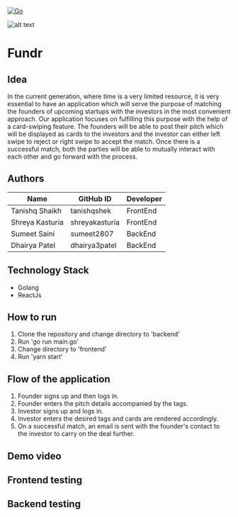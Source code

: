 [![Go](https://github.com/tanishqshek/Fundr/actions/workflows/go.yml/badge.svg?branch=main)](https://github.com/tanishqshek/Fundr/actions/workflows/go.yml)

![alt text](https://gust.com/marketing_assets/founders/illustrations/illustration-01-95b432defb91396da68559d437fa033701513b827291d2f976466601ab8f2c6f.png)


# Fundr

## Idea

In the current generation, where time is a very limited resource, it is very essential to have an application which will serve the purpose of matching the founders of upcoming startups with the investors in the most convenient approach. 
Our application focuses on fulfilling this purpose with the help of a card-swiping feature.  The founders will be able to post their pitch which will be displayed as cards to the investors and the investor can either left swipe to reject or right swipe to accept the match. Once there is a successful match, both the parties will be able to mutually interact with each other and go forward with the process.

## Authors

| Name | GitHub ID | Developer |
|------|-----------|-----------|
|Tanishq Shaikh|tanishqshek| FrontEnd |
|Shreya Kasturia|shreyakasturia| FrontEnd |
|Sumeet Saini|sumeet2807| BackEnd | 
|Dhairya Patel|dhairya3patel| BackEnd |

## Technology Stack

- Golang
- ReactJs

## How to run

1. Clone the repository and change directory to 'backend'
2. Run 'go run main.go'
3. Change directory to 'frontend'
4. Run 'yarn start'

## Flow of the application

1. Founder signs up and then logs in.
2. Founder enters the pitch details accompanied by the tags.
3. Investor signs up and logs in.
4. Investor enters the desired tags and cards are rendered accordingly.
5. On a successful match, an email is sent with the founder's contact to the investor to carry on the deal further.

## Demo video

## Frontend testing

## Backend testing